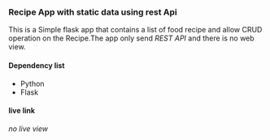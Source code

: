 ### Recipe App with static data using rest Api

This is a Simple flask app that contains a list of food recipe and allow CRUD operation on the Recipe.The app only send *REST API* and there is no web view.

#### Dependency list

- Python
- Flask

#### live link
_no live view_
